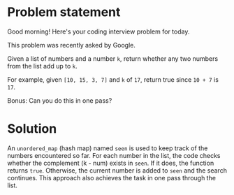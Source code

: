# Problem statement
Good morning! Here's your coding interview problem for today.

This problem was recently asked by Google.

Given a list of numbers and a number `k`, return whether any two numbers from the list add up to `k`.

For example, given `[10, 15, 3, 7]` and `k` of `17`, return true since `10 + 7` is `17`.

Bonus: Can you do this in one pass?

# Solution
An `unordered_map` (hash map) named `seen` is used to keep track of the numbers encountered so far. For each number in the list, the code checks whether the complement (k - num) exists in `seen`. If it does, the function returns `true`. Otherwise, the current number is added to `seen` and the search continues. This approach also achieves the task in one pass through the list.